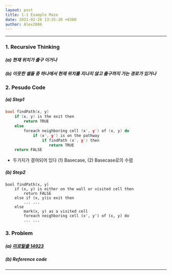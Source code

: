 ```yaml
---
layout: post
title: 1-1 Example Maze
date: 2021-02-26 13:25:20 +0300
author: Alex2006
---
```

  
  
------
### 1. Recursive Thinking
##### (a) 현재 위치가 출구 이거나
##### (b) 이웃한 셀들 중 하나에서 현재 위치를 지나지 않고 출구까지 가는 경로가 있거나


### 2. Pesudo Code
##### (a) Step1

```cpp
bool findPath(x, y)
    if (x, y) is the exit then
        return TRUE
    else
        foreach neighboring cell (x', y') of (x, y) do
            if (x', y') is on the pathway
                if findPath (x', y') then
                   return TRUE
    return FALSE
```
 * 두가지가 결여되어 있다 (1)  Basecase, (2) Basecase로의 수렴

##### (b) Step2

```{.cpp}
bool findPath(x, y)
    if (x, y) is either on the wall or visited cell then
        return FALSE
    else if (x, y)is exit then
        ... ...
    else
        mark(x, y) as a visited cell
        foreach neighboring cell (x', y') of (x, y) do
        ... ...
```

### 3. Problem
##### (a) [미로탈출 14923](https://www.acpcmicpc.net/problem/14923)

##### (b) Reference code

------